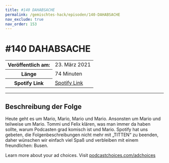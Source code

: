 ```yaml
---
title: #140 DAHABSACHE
permalink: /gemischtes-hack/episoden/140-DAHABSACHE
nav_exclude: true
nav_order: 153
---
```


# #140 DAHABSACHE
<table class="resp-table dcf-table dcf-table-responsive dcf-table-bordered dcf-table-striped dcf-w-100%">
                    <tbody>
                        <tr>
                            <th scope="row">Veröffentlich am:</th>
                            <td data-label="Veröffentlich am:">23. März 2021</td>
                        </tr>
                        <tr>
                            <th scope="row">Länge </th>
                            <td data-label="Länge ">74 Minuten</td>
                        </tr><tr>
                                <th scope="row">Spotify Link</th>
                                <td data-label="Spotify Link"><a href="https://open.spotify.com/episode/6KOSyacH7Zx68MrVUTBUTY">Spotify Link</a></td>
                            </tr></tbody>
                </table>

***

## Beschreibung der Folge

<div>
<p>Heute geht es um Mario, Mario, Mario und Mario. Ansonsten um Mario und teilweise um Mario. Tommi und Felix klären, was man immer da haben sollte, warum Podcasten grad komisch ist und Mario. Spotify hat uns gebeten, die Folgenbeschreibungen nicht mehr mit „TITTEN“ zu beenden, daher wünschen wir einfach viel Spaß und verbleiben mit einem freundlichen: Busen.</p><p> </p><p>Learn more about your ad choices. Visit <a href="https://podcastchoices.com/adchoices">podcastchoices.com/adchoices</a></p>  
</div>

